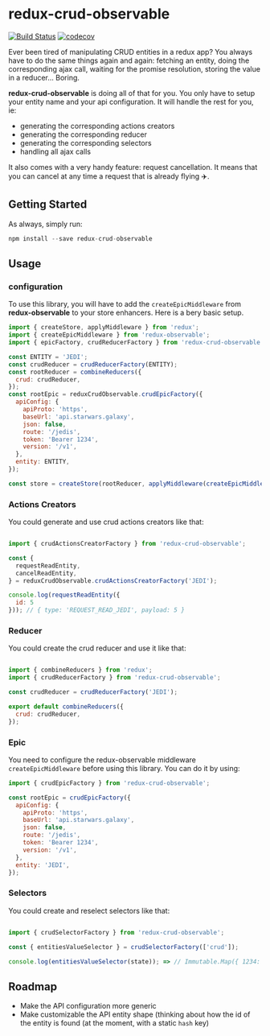 # redux-crud-observable
[![Build Status](https://travis-ci.org/FoodMeUp/redux-crud-observable.svg?branch=master)](https://travis-ci.org/FoodMeUp/redux-crud-observable)
[![codecov](https://codecov.io/gh/FoodMeUp/redux-crud-observable/branch/master/graph/badge.svg)](https://codecov.io/gh/FoodMeUp/redux-crud-observable)

Ever been tired of manipulating CRUD entities in a redux app? You always have to do the same things again and again:
fetching an entity, doing the corresponding ajax call, waiting for the promise resolution, storing the value in a reducer... Boring.

**redux-crud-observable** is doing all of that for you. You only have to setup your entity name and your api configuration. It will handle the rest for you, ie:
* generating the corresponding actions creators
* generating the corresponding reducer
* generating the corresponding selectors
* handling all ajax calls

It also comes with a very handy feature: request cancellation. It means that you can cancel at any time a request that is already flying ✈️.

## Getting Started

As always, simply run:
```js
npm install --save redux-crud-observable
```

## Usage

### configuration

To use this library, you will have to add the `createEpicMiddleware` from **redux-observable** to your store enhancers.
Here is a bery basic setup.

```js
import { createStore, applyMiddleware } from 'redux';
import { createEpicMiddleware } from 'redux-observable';
import { epicFactory, crudReducerFactory } from 'redux-crud-observable';

const ENTITY = 'JEDI';
const crudReducer = crudReducerFactory(ENTITY);
const rootReducer = combineReducers({
  crud: crudReducer,
});
const rootEpic = reduxCrudObservable.crudEpicFactory({
  apiConfig: {
    apiProto: 'https',
    baseUrl: 'api.starwars.galaxy',
    json: false,
    route: '/jedis',
    token: 'Bearer 1234',
    version: '/v1',
  },
  entity: ENTITY,
});

const store = createStore(rootReducer, applyMiddleware(createEpicMiddleware(rootEpic)));;
```

### Actions Creators

You could generate and use crud actions creators like that:

```js

import { crudActionsCreatorFactory } from 'redux-crud-observable';

const {
  requestReadEntity,
  cancelReadEntity,
} = reduxCrudObservable.crudActionsCreatorFactory('JEDI');

console.log(requestReadEntity({
  id: 5
})); // { type: 'REQUEST_READ_JEDI', payload: 5 }

```

### Reducer

You could create the crud reducer and use it like that:

```js

import { combineReducers } from 'redux';
import { crudReducerFactory } from 'redux-crud-observable';

const crudReducer = crudReducerFactory('JEDI');

export default combineReducers({
  crud: crudReducer,
});

```

### Epic

You need to configure the redux-observable middleware `createEpicMiddleware` before using this library.
You can do it by using:

```js
import { crudEpicFactory } from 'redux-crud-observable';

const rootEpic = crudEpicFactory({
  apiConfig: {
    apiProto: 'https',
    baseUrl: 'api.starwars.galaxy',
    json: false,
    route: '/jedis',
    token: 'Bearer 1234',
    version: '/v1',
  },
  entity: 'JEDI',
});
```

### Selectors

You could create and reselect selectors like that:

```js

import { crudSelectorFactory } from 'redux-crud-observable';

const { entitiesValueSelector } = crudSelectorFactory(['crud']);

console.log(entitiesValueSelector(state)); => // Immutable.Map({ 1234: { hash: 1234, name: 'Yoda' } });
```


## Roadmap

* Make the API configuration more generic
* Make customizable the API entity shape (thinking about how the id of the entity is found (at the moment, with a static `hash` key)
